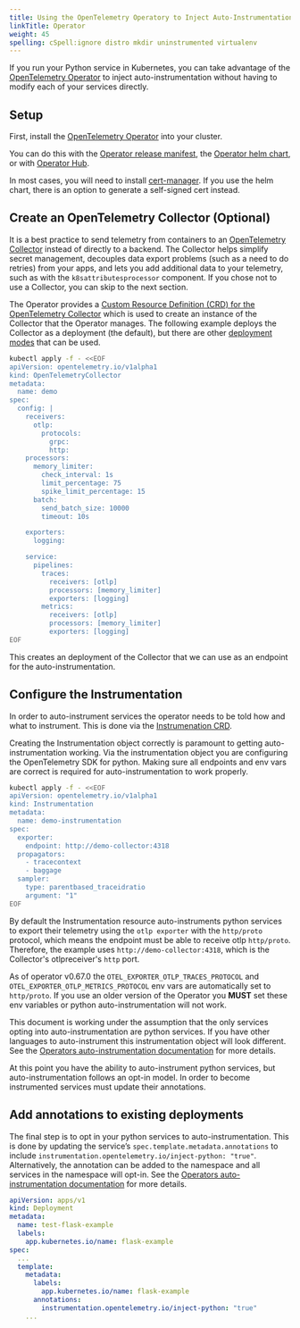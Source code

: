 ```yaml
---
title: Using the OpenTelemetry Operatory to Inject Auto-Instrumentation
linkTitle: Operator
weight: 45
spelling: cSpell:ignore distro mkdir uninstrumented virtualenv
---
```


If you run your Python service in Kubernetes, you can take advantage of the [OpenTelemetry Operator](https://github.com/open-telemetry/opentelemetry-operator) to inject auto-instrumentation without having to modify each of your services directly.

## Setup

First, install the [OpenTelemetry Operator](https://github.com/open-telemetry/opentelemetry-operator) into your cluster.

You can do this with the [Operator release manifest](https://github.com/open-telemetry/opentelemetry-operator#getting-started), the [Operator helm chart](https://github.com/open-telemetry/opentelemetry-helm-charts/tree/main/charts/opentelemetry-operator#opentelemetry-operator-helm-chart), or with [Operator Hub](https://operatorhub.io/operator/opentelemetry-operator).  

In most cases, you will need to install [cert-manager](https://cert-manager.io/docs/installation/). If you use the helm chart, there is an option to generate a self-signed cert instead.

## Create an OpenTelemetry Collector (Optional)

It is a best practice to send telemetry from containers to an [OpenTelemetry Collector](../../../../collector/) instead of directly to a backend.  The Collector helps simplify secret management, decouples data export problems (such as a need to do retries) from your apps, and lets you add additional data to your telemetry, such as with the `k8sattributesprocessor` component. If you chose not to use a Collector, you can skip to the next section.

The Operator provides a [Custom Resource Definition (CRD) for the OpenTelemetry Collector](https://github.com/open-telemetry/opentelemetry-operator/blob/main/docs/api.md#opentelemetrycollector) which is used to create an instance of the Collector that the Operator manages. The following example deploys the Collector as a deployment (the default), but there are other [deployment modes](https://github.com/open-telemetry/opentelemetry-operator#deployment-modes) that can be used.

```bash
kubectl apply -f - <<EOF
apiVersion: opentelemetry.io/v1alpha1
kind: OpenTelemetryCollector
metadata:
  name: demo
spec:
  config: |
    receivers:
      otlp:
        protocols:
          grpc:
          http:
    processors:
      memory_limiter:
        check_interval: 1s
        limit_percentage: 75
        spike_limit_percentage: 15
      batch:
        send_batch_size: 10000
        timeout: 10s

    exporters:
      logging:

    service:
      pipelines:
        traces:
          receivers: [otlp]
          processors: [memory_limiter]
          exporters: [logging]
        metrics:
          receivers: [otlp]
          processors: [memory_limiter]
          exporters: [logging]
EOF
```
This creates an deployment of the Collector that we can use as an endpoint for the auto-instrumentation.

## Configure the Instrumentation

In order to auto-instrument services the operator needs to be told how and what to instrument.  This is done via the [Instrumenation CRD](https://github.com/open-telemetry/opentelemetry-operator/blob/main/docs/api.md#instrumentation).

Creating the Instrumentation object correctly is paramount to getting auto-instrumentation working.  Via the instrumentation object you are  configuring the OpenTelemetry SDK for python. Making sure all endpoints and env vars are correct is required for auto-instrumentation to work properly.


```bash
kubectl apply -f - <<EOF
apiVersion: opentelemetry.io/v1alpha1
kind: Instrumentation
metadata:
  name: demo-instrumentation
spec:
  exporter:
    endpoint: http://demo-collector:4318
  propagators:
    - tracecontext
    - baggage
  sampler:
    type: parentbased_traceidratio
    argument: "1"
EOF
```

By default the Instrumentation resource auto-instruments python services to export their telemetry using the `otlp exporter` with the `http/proto` protocol, which means the endpoint must be able to receive otlp `http/proto`.  Therefore, the example uses `http://demo-collector:4318`, which is the Collector's otlpreceiver's `http` port.

As of operator v0.67.0 the `OTEL_EXPORTER_OTLP_TRACES_PROTOCOL` and `OTEL_EXPORTER_OTLP_METRICS_PROTOCOL` env vars are automatically set to `http/proto`.  If you use an older version of the Operator you **MUST** set these env variables or python auto-instrumentation will not work.

This document is working under the assumption that the only services opting into auto-instrumentation are python services.  If you have other languages to auto-instrument this instrumentation object will look different.  See the [Operators auto-instrumentation documentation](https://github.com/open-telemetry/opentelemetry-operator/blob/main/README.md#opentelemetry-auto-instrumentation-injection) for more details.

At this point you have the ability to auto-instrument python services, but auto-instrumentation follows an opt-in model.  In order to become instrumented services must update their annotations.

## Add annotations to existing deployments

The final step is to opt in your python services to auto-instrumentation.  This is done by updating the service’s `spec.template.metadata.annotations` to include `instrumentation.opentelemetry.io/inject-python: "true"`.  Alternatively, the annotation can be added to the namespace and all services in the namespace will opt-in.   See the [Operators auto-instrumentation documentation](https://github.com/open-telemetry/opentelemetry-operator/blob/main/README.md#opentelemetry-auto-instrumentation-injection) for more details.

```yaml
apiVersion: apps/v1
kind: Deployment
metadata:
  name: test-flask-example
  labels:
    app.kubernetes.io/name: flask-example
spec:
  ...
  template:
    metadata:
      labels:
        app.kubernetes.io/name: flask-example
      annotations:
        instrumentation.opentelemetry.io/inject-python: "true"
    ...
```





